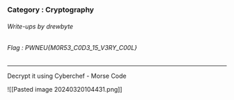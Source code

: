### Category : Cryptography
###### Write-ups by drewbyte
###### Flag : PWNEU{M0R53_C0D3_15_V3RY_C00L}
---

Decrypt it using Cyberchef - Morse Code

![[Pasted image 20240320104431.png]]

